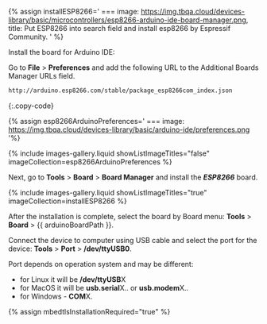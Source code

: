 
{% assign installESP8266='
    ===
        image: https://img.tbqa.cloud/devices-library/basic/microcontrollers/esp8266-arduino-ide-board-manager.png,
        title: Put ESP8266 into search field and install esp8266 by Espressif Community.
' %}

Install the board for Arduino IDE:

Go to **File** > **Preferences** and add the following URL to the Additional Boards Manager URLs field.  

```bash 
http://arduino.esp8266.com/stable/package_esp8266com_index.json
```
{:.copy-code}

{% assign esp8266ArduinoPreferences='
    ===
        image: https://img.tbqa.cloud/devices-library/basic/arduino-ide/preferences.png
'%}

{% include images-gallery.liquid showListImageTitles="false" imageCollection=esp8266ArduinoPreferences %}

Next, go to **Tools** > **Board** > **Board Manager** and install the ***ESP8266*** board.  

{% include images-gallery.liquid showListImageTitles="true" imageCollection=installESP8266 %}

After the installation is complete, select the board by Board menu: **Tools** > **Board** > {{ arduinoBoardPath }}.  

Connect the device to computer using USB cable and select the port for the device: **Tools** > **Port** > **/dev/ttyUSB0**.  

Port depends on operation system and may be different:  
- for Linux it will be **/dev/ttyUSB**X  
- for MacOS it will be **usb.serial**X.. or **usb.modem**X..  
- for Windows - **COM**X.  

{% assign mbedtlsInstallationRequired="true" %}